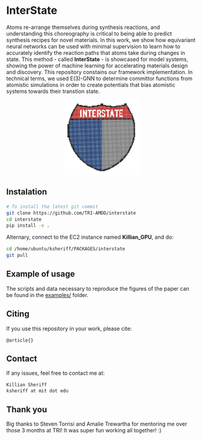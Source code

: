 # InterState 

Atoms re-arrange themselves during synthesis reactions, and understanding this choreography is critical to being able to predict synthesis recipes for novel materials. In this work, we show how equivariant neural networks can be used with minimal supervision to learn how to accurately identify the reaction paths that atoms take during changes in state. This method - called **InterState** - is showcased for model systems, showing the power of machine learning for accelerating materials design and discovery. 
This repository constains our framework implementation. In technical terms, we used E(3)-GNN to determine committor functions from atomistic simulations in order to create potentials that bias atomistic systems towards their transtion state. 

<p align="center">
  <img src="docs/figures/logo.gif" width="200" />
</p>

## Instalation 

```bash
# To install the latest git commit 
git clone https://github.com/TRI-AMDD/interstate 
cd interstate
pip install -e .
```

Alternary, connect to the EC2 instance named **Killian_GPU**, and do: 
```bash 
cd /home/ubuntu/ksheriff/PACKAGES/interstate
git pull
```
## Example of usage

The scripts and data necessary to reproduce the figures of the paper can be found in the [examples/](examples/) folder.

## Citing
If you use this repository in your work, please cite:

```
@article{}
```

## Contact
If any issues, feel free to contact me at:
```
Killian Sheriff
ksheriff at mit dot edu
```

## Thank you
Big thanks to Steven Torrisi and Amalie Trewartha for mentoring me over those 3 months at TRI! It was super fun working all together! :) 
